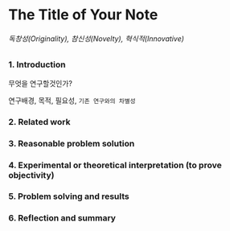 # The Title of Your Note  

###### 독창성(Originality), 참신성(Novelty), 혁식적(Innovative)

### 1. Introduction 

무엇을 연구할것인가?

연구배경, 목적, 필요성, `기존 연구와의 차별성`

### 2. Related work



### 3. Reasonable problem solution

### 4. Experimental or theoretical interpretation (to prove objectivity)

### 5. Problem solving and results

### 6. Reflection and summary

